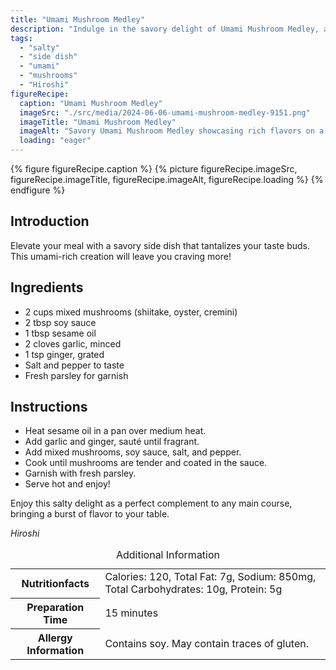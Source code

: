 ```yaml
---
title: "Umami Mushroom Medley"
description: "Indulge in the savory delight of Umami Mushroom Medley, a flavorful side dish that will elevate your dining experience. Easy to make and bursting with umami goodness."
tags:
  - "salty"
  - "side dish"
  - "umami"
  - "mushrooms"
  - "Hiroshi"
figureRecipe: 
  caption: "Umami Mushroom Medley"
  imageSrc: "./src/media/2024-06-06-umami-mushroom-medley-9151.png"
  imageTitle: "Umami Mushroom Medley"
  imageAlt: "Savory Umami Mushroom Medley showcasing rich flavors on a minimalist table, inviting viewers to savor the delectable side dish."
  loading: "eager"
---
```


{% figure figureRecipe.caption %}
{% picture figureRecipe.imageSrc, figureRecipe.imageTitle, figureRecipe.imageAlt, figureRecipe.loading %}
{% endfigure %}

## Introduction

Elevate your meal with a savory side dish that tantalizes your taste buds. This umami-rich creation will leave you craving more!

## Ingredients

- 2 cups mixed mushrooms (shiitake, oyster, cremini)
- 2 tbsp soy sauce
- 1 tbsp sesame oil
- 2 cloves garlic, minced
- 1 tsp ginger, grated
- Salt and pepper to taste
- Fresh parsley for garnish

## Instructions

- Heat sesame oil in a pan over medium heat.
- Add garlic and ginger, sauté until fragrant.
- Add mixed mushrooms, soy sauce, salt, and pepper.
- Cook until mushrooms are tender and coated in the sauce.
- Garnish with fresh parsley.
- Serve hot and enjoy!

Enjoy this salty delight as a perfect complement to any main course, bringing a burst of flavor to your table.

*Hiroshi*

<table><caption class='sr-only'>Additional Information</caption><tr><th>Nutritionfacts</th><td>Calories: 120, Total Fat: 7g, Sodium: 850mg, Total Carbohydrates: 10g, Protein: 5g&nbsp;</td></tr><tr><th>Preparation Time</th><td>15 minutes&nbsp;</td></tr><tr><th>Allergy Information</th><td>Contains soy. May contain traces of gluten.&nbsp;</td></tr></table>

